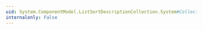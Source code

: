 ```yaml
---
uid: System.ComponentModel.ListSortDescriptionCollection.System#Collections#IList#Remove(System.Object)
internalonly: False
---
```

